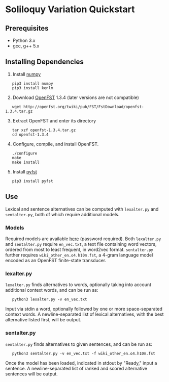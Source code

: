 Soliloquy Variation Quickstart
==========

Prerequisites
----------
 * Python 3.x
 * gcc, g++ 5.x

Installing Dependencies
----------
1. Install [numpy](http://www.numpy.org/)
 ```
    pip3 install numpy
    pip3 install kenlm
 ```

2. Download [OpenFST](http://www.openfst.org) 1.3.4 (later versions are not compatible)
 ```
    wget http://openfst.org/twiki/pub/FST/FstDownload/openfst-1.3.4.tar.gz
 ```
    
3. Extract OpenFST and enter its directory
 ```
    tar xzf openfst-1.3.4.tar.gz
    cd openfst-1.3.4
 ```
    
4. Configure, compile, and install OpenFST.
 ```
    ./configure
    make
    make install
 ```
	
5. Install [pyfst](https://pyfst.github.io/)
 ```
    pip3 install pyfst
 ```

Use
----------
Lexical and sentence alternatives can be computed with ```lexalter.py``` and ```sentalter.py```, both of which require additional models.

### Models
Required models are available [here](https://ucdavis.app.box.com/v/soliloquy/folder/48246129089) (password required). Both ```lexalter.py``` and ```sentalter.py``` require ```en_vec.txt```, a text file containing word vectors, ordered from most to least frequent, in word2vec format. ```sentalter.py``` further requires ```wiki_other_en.o4.h10m.fst```, a 4-gram language model encoded as an OpenFST finite-state transducer.

### lexalter.py
```lexalter.py``` finds alternatives to words, optionally taking into account additional context words, and can be run as:
 ```
    python3 lexalter.py -v en_vec.txt
 ```
Input via stdin a word, optionally followed by one or more space-separated context words. A newline-separated list of lexical alternatives, with the best alternative listed first, will be output.

### sentalter.py
```sentalter.py``` finds alternatives to given sentences, and can be run as:
 ```
    python3 sentalter.py -v en_vec.txt -f wiki_other_en.o4.h10m.fst
 ```
Once the model has been loaded, indicated in stdout by "Ready," input a sentence. A newline-separated list of ranked and scored alternative sentences will be output.
